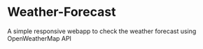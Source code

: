 # Weather-Forecast
A simple  responsive webapp to check the weather forecast using OpenWeatherMap API
